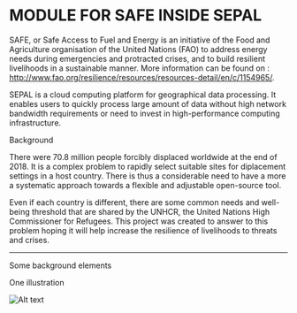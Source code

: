 MODULE FOR SAFE INSIDE SEPAL
=====

SAFE, or Safe Access to Fuel and Energy is an initiative of the Food and Agriculture organisation of the United Nations (FAO) to address energy needs during emergencies and protracted crises, and to build resilient livelihoods in a sustainable manner.
More information can be found on : http://www.fao.org/resilience/resources/resources-detail/en/c/1154965/.

SEPAL is a cloud computing platform for geographical data processing. It enables users to quickly process large amount of data without high network bandwidth requirements or need to invest in high-performance computing infrastructure.

Background

There were 70.8 million people forcibly displaced worldwide at the end of 2018.
It is a complex problem to rapidly select suitable sites for diplacement settings in a host country.
There is thus a considerable need to have a more a systematic approach towards a flexible and adjustable open-source tool.

Even if each country is different, there are some common needs and well-being threshold that are shared by the UNHCR, the United Nations High Commissioner for Refugees.
This project was created to answer to this problem hoping it will help increase the resilience of livelihoods to threats and crises.

----------
Some background elements


One illustration

![Alt text](/docs/images/bfast.jpeg?raw=true)

